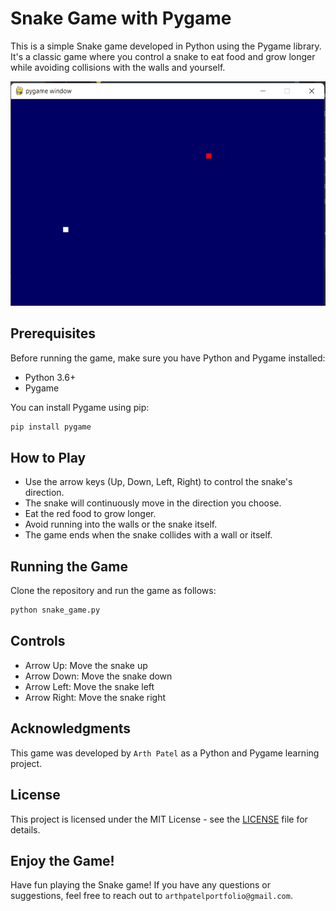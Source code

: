 
# Snake Game with Pygame

This is a simple Snake game developed in Python using the Pygame library. It's a classic game where you control a snake to eat food and grow longer while avoiding collisions with the walls and yourself.

![Game Screenshot](.\example1.png)

## Prerequisites

Before running the game, make sure you have Python and Pygame installed:

- Python 3.6+
- Pygame

You can install Pygame using pip:

```bash
pip install pygame
```

## How to Play

- Use the arrow keys (Up, Down, Left, Right) to control the snake's direction.
- The snake will continuously move in the direction you choose.
- Eat the red food to grow longer.
- Avoid running into the walls or the snake itself.
- The game ends when the snake collides with a wall or itself.

## Running the Game

Clone the repository and run the game as follows:

```bash
python snake_game.py
```

## Controls

- Arrow Up: Move the snake up
- Arrow Down: Move the snake down
- Arrow Left: Move the snake left
- Arrow Right: Move the snake right

## Acknowledgments

This game was developed by `Arth Patel` as a Python and Pygame learning project.

## License

This project is licensed under the MIT License - see the [LICENSE](LICENSE) file for details.

## Enjoy the Game!

Have fun playing the Snake game! If you have any questions or suggestions, feel free to reach out to `arthpatelportfolio@gmail.com`.

